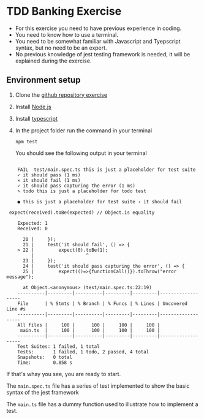 # TDD Banking Exercise

* For this exercise you need to have previous experience in coding.
* You need to know how to use a terminal.
* You need to be somewhat familiar with Javascript and Tyepscript syntax, but no need to be an expert.
* No previous knowledge of jest testing framework is needed, it will be explained during the exercise.

## Environment setup
1. Clone the [github repository exercise](https://github.com/vitorq/ts-tdd-banking-exercise)
2. Install [Node.js](https://radixweb.com/blog/installing-npm-and-nodejs-on-windows-and-mac) 
3. Install [typescript](https://www.typescriptlang.org/download)
4. In the project folder run the command in your terminal

    ```console
    npm test 
    ```

    You should see the following output in your terminal

```console

    FAIL  test/main.spec.ts this is just a placeholder for test suite
    ✓ it should pass (1 ms)
    ✕ it should fail (1 ms)
    ✓ it should pass capturing the error (1 ms)
    ✎ todo this is just a placeholder for todo test

    ● this is just a placeholder for test suite › it should fail

 expect(received).toBe(expected) // Object.is equality

    Expected: 1
    Received: 0

      20 |     });
      21 |     test('it should fail', () => {
    > 22 |         expect(0).toBe(1);
         |                   ^
      23 |     });
      24 |     test('it should pass capturing the error', () => {
      25 |         expect(()=>{functionCall()}).toThrow("error message");

      at Object.<anonymous> (test/main.spec.ts:22:19)
    ----------|---------|----------|---------|---------|-------------------
    File      | % Stmts | % Branch | % Funcs | % Lines | Uncovered Line #s 
    ----------|---------|----------|---------|---------|-------------------
    All files |     100 |      100 |     100 |     100 |                   
     main.ts  |     100 |      100 |     100 |     100 |                   
    ----------|---------|----------|---------|---------|-------------------
    Test Suites: 1 failed, 1 total
    Tests:       1 failed, 1 todo, 2 passed, 4 total
    Snapshots:   0 total
    Time:        0.858 s 
```  
If that's whay you see, you are ready to start.

The `main.spec.ts` file has a series of test implemented to show the basic syntax of the jest framework

The `main.ts` file has a dummy function used to illustrate how to implement a test.

 
